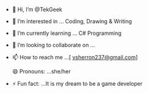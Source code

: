 - 👋 Hi, I’m @TekGeek
- 👀 I’m interested in ... Coding, Drawing & Writing
- 🌱 I’m currently learning ... C# Programming
- 💞️ I’m looking to collaborate on ...
- 📫 How to reach me ...[
vsherron237@gmail.com]

  😄 Pronouns: ...she/her
- ⚡ Fun fact: ...It is my dream to be a game developer 

<!---
TekGeek2003/TekGeek2003 is a ✨ special ✨ repository because its `README.md` (this file) appears on your GitHub profile.
You can click the Preview link to take a look at your changes.
--->
